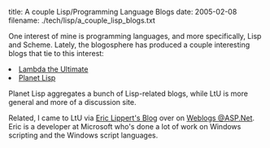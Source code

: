title: A couple Lisp/Programming Language Blogs
date: 2005-02-08
filename: ./tech/lisp/a_couple_lisp_blogs.txt


One interest of mine is programming languages, and more
specifically, Lisp and Scheme. Lately, the blogosphere
has produced a couple interesting blogs that tie to
this interest:
<p><p>
<list>
<li><a href="http://lambda-the-ultimate.org/">Lambda the Ultimate</a>
<li><a href="http://planet.lisp.org/">Planet Lisp</a>
</list>
<p><p>
Planet Lisp aggregates a bunch of Lisp-related blogs, while LtU is more
general and more of a discussion site.
<p><p>
Related, I came to LtU via <a href="http://weblogs.asp.net/ericlippert">Eric
Lippert's Blog</a> over on <a href="http://weblogs.asp.net">Weblogs @ASP.Net</a>.
Eric is a developer at Microsoft who's done a lot of work on Windows scripting
and the Windows script languages. 

